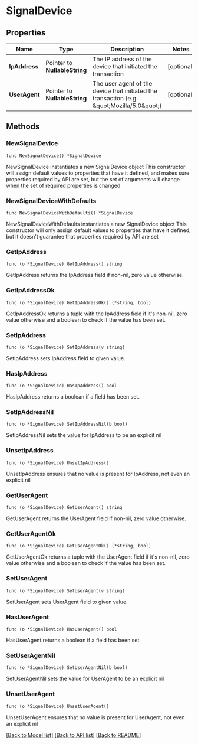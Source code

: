 # SignalDevice

## Properties

Name | Type | Description | Notes
------------ | ------------- | ------------- | -------------
**IpAddress** | Pointer to **NullableString** | The IP address of the device that initiated the transaction | [optional] 
**UserAgent** | Pointer to **NullableString** | The user agent of the device that initiated the transaction (e.g. \&quot;Mozilla/5.0\&quot;) | [optional] 

## Methods

### NewSignalDevice

`func NewSignalDevice() *SignalDevice`

NewSignalDevice instantiates a new SignalDevice object
This constructor will assign default values to properties that have it defined,
and makes sure properties required by API are set, but the set of arguments
will change when the set of required properties is changed

### NewSignalDeviceWithDefaults

`func NewSignalDeviceWithDefaults() *SignalDevice`

NewSignalDeviceWithDefaults instantiates a new SignalDevice object
This constructor will only assign default values to properties that have it defined,
but it doesn't guarantee that properties required by API are set

### GetIpAddress

`func (o *SignalDevice) GetIpAddress() string`

GetIpAddress returns the IpAddress field if non-nil, zero value otherwise.

### GetIpAddressOk

`func (o *SignalDevice) GetIpAddressOk() (*string, bool)`

GetIpAddressOk returns a tuple with the IpAddress field if it's non-nil, zero value otherwise
and a boolean to check if the value has been set.

### SetIpAddress

`func (o *SignalDevice) SetIpAddress(v string)`

SetIpAddress sets IpAddress field to given value.

### HasIpAddress

`func (o *SignalDevice) HasIpAddress() bool`

HasIpAddress returns a boolean if a field has been set.

### SetIpAddressNil

`func (o *SignalDevice) SetIpAddressNil(b bool)`

 SetIpAddressNil sets the value for IpAddress to be an explicit nil

### UnsetIpAddress
`func (o *SignalDevice) UnsetIpAddress()`

UnsetIpAddress ensures that no value is present for IpAddress, not even an explicit nil
### GetUserAgent

`func (o *SignalDevice) GetUserAgent() string`

GetUserAgent returns the UserAgent field if non-nil, zero value otherwise.

### GetUserAgentOk

`func (o *SignalDevice) GetUserAgentOk() (*string, bool)`

GetUserAgentOk returns a tuple with the UserAgent field if it's non-nil, zero value otherwise
and a boolean to check if the value has been set.

### SetUserAgent

`func (o *SignalDevice) SetUserAgent(v string)`

SetUserAgent sets UserAgent field to given value.

### HasUserAgent

`func (o *SignalDevice) HasUserAgent() bool`

HasUserAgent returns a boolean if a field has been set.

### SetUserAgentNil

`func (o *SignalDevice) SetUserAgentNil(b bool)`

 SetUserAgentNil sets the value for UserAgent to be an explicit nil

### UnsetUserAgent
`func (o *SignalDevice) UnsetUserAgent()`

UnsetUserAgent ensures that no value is present for UserAgent, not even an explicit nil

[[Back to Model list]](../README.md#documentation-for-models) [[Back to API list]](../README.md#documentation-for-api-endpoints) [[Back to README]](../README.md)


